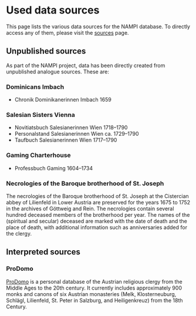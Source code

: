 # Used data sources

This page lists the various data sources for the NAMPI database. To directly
access any of them, please visit the [sources](/sources) page.

## Unpublished sources

As part of the NAMPI project, data has been directly created from unpublished
analogue sources. These are:

### Dominicans Imbach

- Chronik Dominikanerinnen Imbach 1659

### Salesian Sisters Vienna

- Novitiatsbuch Salesianerinnen Wien 1718–1790
- Personalstand Salesianerinnen Wien ca. 1729–1790
- Taufbuch Salesianerinnen Wien 1717–1790

### Gaming Charterhouse

- Professbuch Gaming 1604–1734

### Necrologies of the Baroque brotherhood of St. Joseph

The necrologies of the Baroque brotherhood of St. Joseph at the Cistercian abbey
of Lilienfeld in Lower Austria are preserved for the years 1675 to 1752 in the
archives of Göttweig and Rein. The necrologies contain several hundred deceased
members of the brotherhood per year. The names of the (spiritual and secular)
deceased are marked with the date of death and the place of death, with
additional information such as anniversaries added for the clergy.

## Interpreted sources

### ProDomo

[ProDomo](http://prodomo.icar-us.eu) is a personal database of the Austrian
religious clergy from the Middle Ages to the 20th century. It currently includes
approximately 900 monks and canons of six Austrian monasteries (Melk,
Klosterneuburg, Schlägl, Lilienfeld, St. Peter in Salzburg, and Heiligenkreuz)
from the 18th Century.
